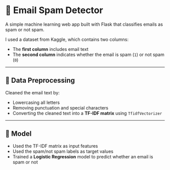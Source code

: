 # 📧 Email Spam Detector

A simple machine learning web app built with Flask that classifies emails as spam or not spam.

I used a dataset from Kaggle, which contains two columns:
- The **first column** includes email text  
- The **second column** indicates whether the email is spam (`1`) or not spam (`0`)

---

## 🧹 Data Preprocessing
Cleaned the email text by:
- Lowercasing all letters  
- Removing punctuation and special characters  
- Converting the cleaned text into a **TF-IDF matrix** using `TfidfVectorizer`

---

## 🧠 Model
- Used the TF-IDF matrix as input features  
- Used the spam/not spam labels as target values  
- Trained a **Logistic Regression** model to predict whether an email is spam or not
